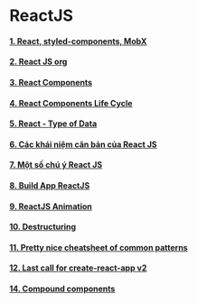 # ReactJS

#### [1. React, styled-components, MobX](https://sizzy.co/?url=https%3A%2F%2Fpreactjs.com)

#### [2. React JS org](https://github.com/daodc/Front-End-Develop-Technicals/blob/master/Reactjs-org.md)

#### [3. React Components](https://github.com/daodc/Front-End-Develop-Technicals/blob/master/Reactjs-components.md)

#### [4. React Components Life Cycle](https://github.com/daodc/Front-End-Develop-Technicals/blob/master/Reactjs-components-life-cycle.md)

#### [5. React - Type of Data](https://github.com/daodc/Front-End-Develop-Technicals/blob/master/Reactjs-type.md)

#### [6. Các khái niệm căn bản của React JS](https://github.com/daodc/Front-End-Develop-Technicals/blob/master/Reactjs-concept.md)

#### [7. Một số chú ý React JS](https://github.com/daodc/Front-End-Develop-Technicals/blob/master/Reactjs-remark.md)

#### [8. Build App ReactJS](https://github.com/daodc/Front-End-Develop-Technicals/blob/master/Reactjs-build-app.md)

#### [9. ReactJS Animation](https://github.com/drcmda/react-spring)

#### [10. Destructuring](http://exploringjs.com/es6/ch_destructuring.html)

#### [11. Pretty nice cheatsheet of common patterns](https://buff.ly/2R6bHF5)

#### [12. Last call for create-react-app v2](https://buff.ly/2DGs88p)

#### [14. Compound components](https://buff.ly/2DevfnV)
